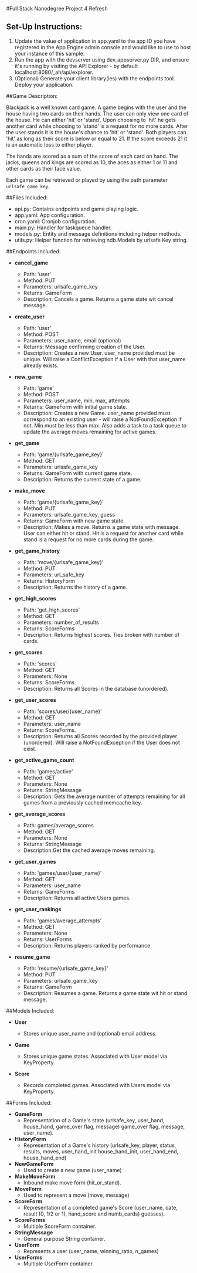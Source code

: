 #Full Stack Nanodegree Project 4 Refresh

## Set-Up Instructions:
1.  Update the value of application in app.yaml to the app ID you have registered
 in the App Engine admin console and would like to use to host your instance of this sample.
1.  Run the app with the devserver using dev_appserver.py DIR, and ensure it's
 running by visiting the API Explorer - by default localhost:8080/_ah/api/explorer.
1.  (Optional) Generate your client library(ies) with the endpoints tool.
 Deploy your application.
 
 
 
##Game Description:

Blackjack is a well known card game. A game begins with the user and the house 
having two cards on their hands. The user can only view one card of the house. 
He can either 'hit' or 'stand'. Upon choosing to 'hit' he gets another card while
choosing to 'stand' is a request for no more cards. After the user stands it is the 
house's chance to 'hit' or 'stand'. Both players can 'hit' as long as their score 
is below or equal to 21. If the score exceeds 21 it is an automatic loss to either 
player. 

The hands are scored as a sum of the score of each card on hand. The jacks, queens and 
kings are scored as 10, the aces as either 1 or 11 and other cards as their face value.


Each game can be retrieved or played by using the path parameter `urlsafe_game_key`.

##Files Included:
 - api.py: Contains endpoints and game playing logic.
 - app.yaml: App configuration.
 - cron.yaml: Cronjob configuration.
 - main.py: Handler for taskqueue handler.
 - models.py: Entity and message definitions including helper methods.
 - utils.py: Helper function for retrieving ndb.Models by urlsafe Key string.

##Endpoints Included:
 - **cancel_game**
   - Path: 'user'
    - Method: PUT
    - Parameters: urlsafe_game_key
    - Returns: GameForm
    - Description: Cancels a game. Returns a game state wit cancel message.

 - **create_user**
    - Path: 'user'
    - Method: POST
    - Parameters: user_name, email (optional)
    - Returns: Message confirming creation of the User.
    - Description: Creates a new User. user_name provided must be unique. Will 
    raise a ConflictException if a User with that user_name already exists.
    
 - **new_game**
    - Path: 'game'
    - Method: POST
    - Parameters: user_name, min, max, attempts
    - Returns: GameForm with initial game state.
    - Description: Creates a new Game. user_name provided must correspond to an
    existing user - will raise a NotFoundException if not. Min must be less than
    max. Also adds a task to a task queue to update the average moves remaining
    for active games.
     
 - **get_game**
    - Path: 'game/{urlsafe_game_key}'
    - Method: GET
    - Parameters: urlsafe_game_key
    - Returns: GameForm with current game state.
    - Description: Returns the current state of a game.
    
 - **make_move**
    - Path: 'game/{urlsafe_game_key}'
    - Method: PUT
    - Parameters: urlsafe_game_key, guess
    - Returns: GameForm with new game state.
    - Description: Makes a move. Returns a game state with message. User can either hit or stand. Hit is a request for another card while stand is a request for no more cards during the game.

 - **get_game_history**
    - Path: 'move/{urlsafe_game_key}'
    - Method: PUT
    - Parameters: url_safe_key  
    - Returns: HistoryForm
    - Description: Returns the history of a game.

 - **get_high_scores**
    - Path: 'get_high_scores'
    - Method: GET
    - Parameters: number_of_results
    - Returns: ScoreForms
    - Description: Returns highest scores. Ties broken with number of cards.

 - **get_scores**
    - Path: 'scores'
    - Method: GET
    - Parameters: None
    - Returns: ScoreForms.
    - Description: Returns all Scores in the database (unordered).
    
 - **get_user_scores**
    - Path: 'scores/user/{user_name}'
    - Method: GET
    - Parameters: user_name
    - Returns: ScoreForms. 
    - Description: Returns all Scores recorded by the provided player (unordered).
    Will raise a NotFoundException if the User does not exist.
    
 - **get_active_game_count**
    - Path: 'games/active'
    - Method: GET
    - Parameters: None
    - Returns: StringMessage
    - Description: Gets the average number of attempts remaining for all games
    from a previously cached memcache key.

- **get_average_scores**
   - Path: games/average_scores
   - Method: GET
   - Parameters: None
   - Returns: StringMessage
   - Description:Get the cached average moves remaining. 

- **get_user_games**
   - Path: 'games/user/{user_name}'
   - Method: GET
   - Parameters: user_name
   - Returns: GameForms
   - Description: Returns all active Users games.

- **get_user_rankings**
   - Path: 'games/average_attempts'
   - Method: GET
   - Parameters: None
   - Returns: UserForms
   - Description: Returns players ranked by performance.

- **resume_game**
   - Path: 'resume/{urlsafe_game_key}'
   - Method: PUT
   - Parameters: urlsafe_game_key
   - Returns: GameForm
   - Description: Resumes a game. Returns a game state wit hit or stand message.

##Models Included:
 - **User**
    - Stores unique user_name and (optional) email address.
    
 - **Game**
    - Stores unique game states. Associated with User model via KeyProperty.
    
 - **Score**
    - Records completed games. Associated with Users model via KeyProperty.
    
##Forms Included:
 - **GameForm**
    - Representation of a Game's state (urlsafe_key, user_hand, house_hand, game_over flag, message)
    game_over flag, message, user_name).
 - **HistoryForm**
    - Representation of a Game's history (urlsafe_key, player, status, results, moves, user_hand_init house_hand_init, user_hand_end, house_hand_end)
 - **NewGameForm**
    - Used to create a new game (user_name)
 - **MakeMoveForm**
    - Inbound make move form (hit_or_stand).
 - **MoveForm**
    - Used to represent a move (move, message)
 - **ScoreForm**
    - Representation of a completed game's Score (user_name, date, result (0, 1/2 or 1), hand_score and numb_cards)
    guesses).
 - **ScoreForms**
    - Multiple ScoreForm container.
 - **StringMessage**
    - General purpose String container.
 - **UserForm**
    - Represents a user (user_name, winning_ratio, n_games)
 - **UserForms**
    - Multiple UserForm container.